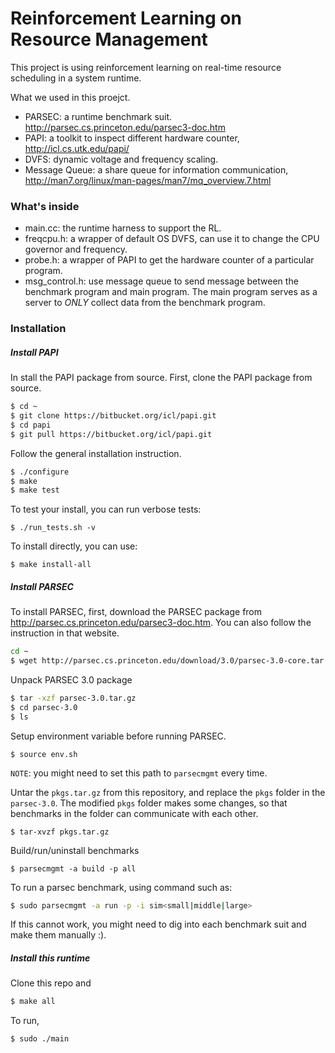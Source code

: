 # Reinforcement Learning on Resource Management

This project is using reinforcement learning on real-time resource scheduling in a system runtime. 

What we used in this proejct.

  - PARSEC: a runtime benchmark suit. http://parsec.cs.princeton.edu/parsec3-doc.htm
  - PAPI: a toolkit to inspect different hardware counter, http://icl.cs.utk.edu/papi/
  - DVFS: dynamic voltage and frequency scaling.
  - Message Queue: a share queue for information communication, http://man7.org/linux/man-pages/man7/mq_overview.7.html

### What's inside

  - main.cc: the runtime harness to support the RL.
  - freqcpu.h: a wrapper of default OS DVFS, can use it to change the CPU governor and frequency.
  - probe.h: a wrapper of PAPI to get the hardware counter of a particular program.
  - msg_control.h: use message queue to send message between the benchmark program and main program. The main program serves as a server to *ONLY* collect data from the benchmark program.


### Installation

##### Install PAPI
In stall the PAPI package from source. First, clone the PAPI package from source.
```sh
$ cd ~
$ git clone https://bitbucket.org/icl/papi.git
$ cd papi
$ git pull https://bitbucket.org/icl/papi.git
```
Follow the general installation instruction.
```sh
$ ./configure
$ make 
$ make test
```
To test your install, you can run verbose tests:
```
$ ./run_tests.sh -v
```
To install directly, you can use:
```
$ make install-all
```
##### Install PARSEC

To install PARSEC, first, download the PARSEC package from http://parsec.cs.princeton.edu/parsec3-doc.htm. You can also follow the instruction in that website.

```sh
cd ~
$ wget http://parsec.cs.princeton.edu/download/3.0/parsec-3.0-core.tar.gz 
```
Unpack PARSEC 3.0 package
```sh
$ tar -xzf parsec-3.0.tar.gz
$ cd parsec-3.0 
$ ls 
```
Setup environment variable before running PARSEC.
```
$ source env.sh
```
`NOTE`: you might need to set this path to `parsecmgmt` every time.

Untar the `pkgs.tar.gz` from this repository, and replace the `pkgs` folder in the `parsec-3.0`. The modified `pkgs` folder makes some changes, so that benchmarks in the folder can communicate with each other.
```
$ tar-xvzf pkgs.tar.gz
```

Build/run/uninstall benchmarks
```
$ parsecmgmt -a build -p all
```
To run a parsec benchmark, using command such as:
```sh
$ sudo parsecmgmt -a run -p -i sim<small|middle|large>
```

If this cannot work, you might need to dig into each benchmark suit and make them manually :). 

##### Install this runtime

Clone this repo and 
```sh
$ make all 
```
To run,
```sh
$ sudo ./main
```




